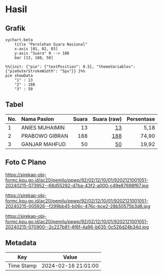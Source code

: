 # Hasil

## Grafik

```mermaid
xychart-beta
    title "Perolehan Suara Nasional"
    x-axis [01, 02, 03]
    y-axis "Suara" 0 --> 188
    bar [13, 188, 50]
```

```mermaid
%%{init: {"pie": {"textPosition": 0.5}, "themeVariables": {"pieOuterStrokeWidth": "5px"}} }%%
pie showData
    "1" : 13
    "2" : 188
    "3" : 50
```

## Tabel

| No. | Nama Paslon    | Suara | Suara (raw) | Persentase |
|:--- |:-------------- | -----:| -----------:| ----------:|
| 1   | ANIES MUHAIMIN | 13    | [13][p-1]   | 5,18       |
| 2   | PRABOWO GIBRAN | 188   | [188][p-2]  | 74,90      |
| 3   | GANJAR MAHFUD  | 50    | [50][p-3]   | 19,92      |


[p-1]: https://github.com/gigit-pemilu/pemilu-2024/blob/main/pilpres/hitung-suara/sub/92-papua-barat/sub/02-manokwari/sub/12-manokwari-barat/sub/1001-manokwari-barat/sub/051-tps/sub/paslon-1.txt
[p-2]: https://github.com/gigit-pemilu/pemilu-2024/blob/main/pilpres/hitung-suara/sub/92-papua-barat/sub/02-manokwari/sub/12-manokwari-barat/sub/1001-manokwari-barat/sub/051-tps/sub/paslon-2.txt
[p-3]: https://github.com/gigit-pemilu/pemilu-2024/blob/main/pilpres/hitung-suara/sub/92-papua-barat/sub/02-manokwari/sub/12-manokwari-barat/sub/1001-manokwari-barat/sub/051-tps/sub/paslon-3.txt

## Foto C Plano

https://sirekap-obj-formc.kpu.go.id/ac20/pemilu/ppwp/92/02/12/10/01/9202121001051-20240215-073952--68d55282-d7ba-43f2-a000-c49e87698f67.jpg

https://sirekap-obj-formc.kpu.go.id/ac20/pemilu/ppwp/92/02/12/10/01/9202121001051-20240215-005926--f299bb45-b06c-476c-bce2-28b50575b3d8.jpg

https://sirekap-obj-formc.kpu.go.id/ac20/pemilu/ppwp/92/02/12/10/01/9202121001051-20240215-070900--2c227b81-4f6f-4a96-b635-0c526d24b34d.jpg


## Metadata

| Key        | Value               |
| ---------- | ------------------- |
| Time Stamp | 2024-02-16 21:01:00 |



